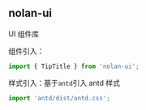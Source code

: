 ## nolan-ui

UI 组件库

组件引入：

```js
import { TipTitle } from 'nolan-ui';
```

样式引入：基于`antd`引入 antd 样式

```js
import 'antd/dist/antd.css';
```
